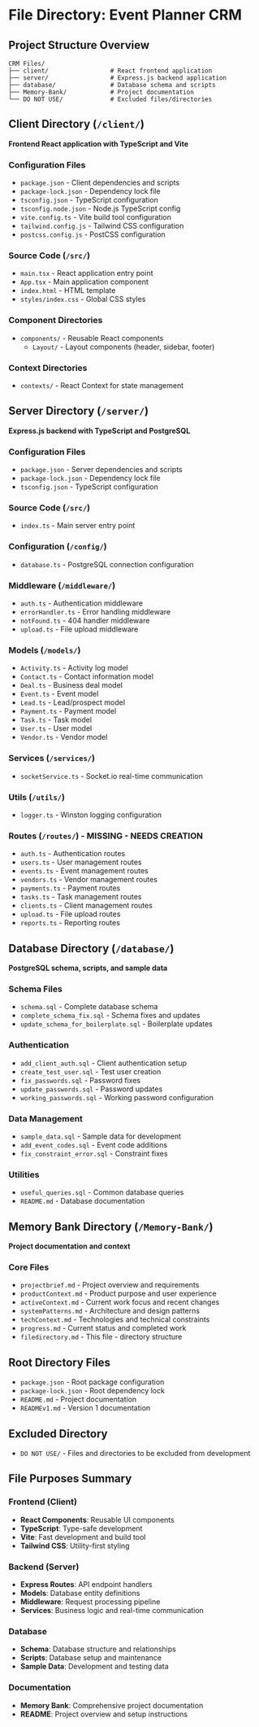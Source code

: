 # File Directory: Event Planner CRM

## Project Structure Overview
```
CRM Files/
├── client/                 # React frontend application
├── server/                 # Express.js backend application
├── database/               # Database schema and scripts
├── Memory-Bank/            # Project documentation
└── DO NOT USE/             # Excluded files/directories
```

## Client Directory (`/client/`)
**Frontend React application with TypeScript and Vite**

### Configuration Files
- `package.json` - Client dependencies and scripts
- `package-lock.json` - Dependency lock file
- `tsconfig.json` - TypeScript configuration
- `tsconfig.node.json` - Node.js TypeScript config
- `vite.config.ts` - Vite build tool configuration
- `tailwind.config.js` - Tailwind CSS configuration
- `postcss.config.js` - PostCSS configuration

### Source Code (`/src/`)
- `main.tsx` - React application entry point
- `App.tsx` - Main application component
- `index.html` - HTML template
- `styles/index.css` - Global CSS styles

### Component Directories
- `components/` - Reusable React components
  - `Layout/` - Layout components (header, sidebar, footer)

### Context Directories
- `contexts/` - React Context for state management

## Server Directory (`/server/`)
**Express.js backend with TypeScript and PostgreSQL**

### Configuration Files
- `package.json` - Server dependencies and scripts
- `package-lock.json` - Dependency lock file
- `tsconfig.json` - TypeScript configuration

### Source Code (`/src/`)
- `index.ts` - Main server entry point

### Configuration (`/config/`)
- `database.ts` - PostgreSQL connection configuration

### Middleware (`/middleware/`)
- `auth.ts` - Authentication middleware
- `errorHandler.ts` - Error handling middleware
- `notFound.ts` - 404 handler middleware
- `upload.ts` - File upload middleware

### Models (`/models/`)
- `Activity.ts` - Activity log model
- `Contact.ts` - Contact information model
- `Deal.ts` - Business deal model
- `Event.ts` - Event model
- `Lead.ts` - Lead/prospect model
- `Payment.ts` - Payment model
- `Task.ts` - Task model
- `User.ts` - User model
- `Vendor.ts` - Vendor model

### Services (`/services/`)
- `socketService.ts` - Socket.io real-time communication

### Utils (`/utils/`)
- `logger.ts` - Winston logging configuration

### Routes (`/routes/`) - **MISSING - NEEDS CREATION**
- `auth.ts` - Authentication routes
- `users.ts` - User management routes
- `events.ts` - Event management routes
- `vendors.ts` - Vendor management routes
- `payments.ts` - Payment routes
- `tasks.ts` - Task management routes
- `clients.ts` - Client management routes
- `upload.ts` - File upload routes
- `reports.ts` - Reporting routes

## Database Directory (`/database/`)
**PostgreSQL schema, scripts, and sample data**

### Schema Files
- `schema.sql` - Complete database schema
- `complete_schema_fix.sql` - Schema fixes and updates
- `update_schema_for_boilerplate.sql` - Boilerplate updates

### Authentication
- `add_client_auth.sql` - Client authentication setup
- `create_test_user.sql` - Test user creation
- `fix_passwords.sql` - Password fixes
- `update_passwords.sql` - Password updates
- `working_passwords.sql` - Working password configuration

### Data Management
- `sample_data.sql` - Sample data for development
- `add_event_codes.sql` - Event code additions
- `fix_constraint_error.sql` - Constraint fixes

### Utilities
- `useful_queries.sql` - Common database queries
- `README.md` - Database documentation

## Memory Bank Directory (`/Memory-Bank/`)
**Project documentation and context**

### Core Files
- `projectbrief.md` - Project overview and requirements
- `productContext.md` - Product purpose and user experience
- `activeContext.md` - Current work focus and recent changes
- `systemPatterns.md` - Architecture and design patterns
- `techContext.md` - Technologies and technical constraints
- `progress.md` - Current status and completed work
- `filedirectory.md` - This file - directory structure

## Root Directory Files
- `package.json` - Root package configuration
- `package-lock.json` - Root dependency lock
- `README.md` - Project documentation
- `READMEv1.md` - Version 1 documentation

## Excluded Directory
- `DO NOT USE/` - Files and directories to be excluded from development

## File Purposes Summary

### Frontend (Client)
- **React Components**: Reusable UI components
- **TypeScript**: Type-safe development
- **Vite**: Fast development and build tool
- **Tailwind CSS**: Utility-first styling

### Backend (Server)
- **Express Routes**: API endpoint handlers
- **Models**: Database entity definitions
- **Middleware**: Request processing pipeline
- **Services**: Business logic and real-time communication

### Database
- **Schema**: Database structure and relationships
- **Scripts**: Database setup and maintenance
- **Sample Data**: Development and testing data

### Documentation
- **Memory Bank**: Comprehensive project documentation
- **README**: Project overview and setup instructions

